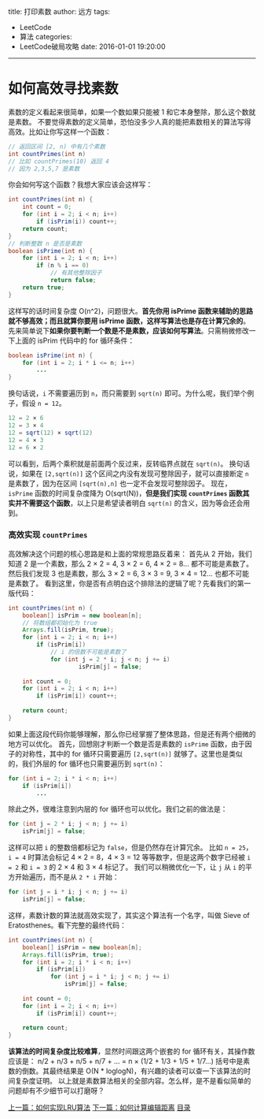 title: 打印素数
author: 远方
tags:
  - LeetCode
  - 算法
categories:
  - LeetCode破局攻略
date: 2016-01-01 19:20:00
---
# 如何高效寻找素数
素数的定义看起来很简单，如果一个数如果只能被 1 和它本身整除，那么这个数就是素数。
不要觉得素数的定义简单，恐怕没多少人真的能把素数相关的算法写得高效。比如让你写这样一个函数：
```java
// 返回区间 [2, n) 中有几个素数 
int countPrimes(int n)
// 比如 countPrimes(10) 返回 4
// 因为 2,3,5,7 是素数
```
你会如何写这个函数？我想大家应该会这样写：
```java
int countPrimes(int n) {
    int count = 0;
    for (int i = 2; i < n; i++)
        if (isPrim(i)) count++;
    return count;
}
// 判断整数 n 是否是素数
boolean isPrime(int n) {
    for (int i = 2; i < n; i++)
        if (n % i == 0)
            // 有其他整除因子
            return false;
    return true;
}
```
这样写的话时间复杂度 O(n^2)，问题很大。**首先你用 isPrime 函数来辅助的思路就不够高效；而且就算你要用 isPrime 函数，这样写算法也是存在计算冗余的**。
先来简单说下**如果你要判断一个数是不是素数，应该如何写算法**。只需稍微修改一下上面的 isPrim 代码中的 for 循环条件：
```java
boolean isPrime(int n) {
    for (int i = 2; i * i <= n; i++)
        ...
}
```
换句话说，`i` 不需要遍历到 `n`，而只需要到 `sqrt(n)` 即可。为什么呢，我们举个例子，假设 `n = 12`。
```java
12 = 2 × 6
12 = 3 × 4
12 = sqrt(12) × sqrt(12)
12 = 4 × 3
12 = 6 × 2
```
可以看到，后两个乘积就是前面两个反过来，反转临界点就在 `sqrt(n)`。
换句话说，如果在 `[2,sqrt(n)]` 这个区间之内没有发现可整除因子，就可以直接断定 `n` 是素数了，因为在区间 `[sqrt(n),n]` 也一定不会发现可整除因子。
现在，`isPrime` 函数的时间复杂度降为 O(sqrt(N))，**但是我们实现 `countPrimes` 函数其实并不需要这个函数**，以上只是希望读者明白 `sqrt(n)` 的含义，因为等会还会用到。

### 高效实现 `countPrimes`
高效解决这个问题的核心思路是和上面的常规思路反着来：
首先从 2 开始，我们知道 2 是一个素数，那么 2 × 2 = 4, 3 × 2 = 6, 4 × 2 = 8... 都不可能是素数了。
然后我们发现 3 也是素数，那么 3 × 2 = 6, 3 × 3 = 9, 3 × 4 = 12... 也都不可能是素数了。
看到这里，你是否有点明白这个排除法的逻辑了呢？先看我们的第一版代码：
```java
int countPrimes(int n) {
    boolean[] isPrim = new boolean[n];
    // 将数组都初始化为 true
    Arrays.fill(isPrim, true);
    for (int i = 2; i < n; i++) 
        if (isPrim[i]) 
            // i 的倍数不可能是素数了
            for (int j = 2 * i; j < n; j += i) 
                    isPrim[j] = false;
    
    int count = 0;
    for (int i = 2; i < n; i++)
        if (isPrim[i]) count++;
    
    return count;
}
```
如果上面这段代码你能够理解，那么你已经掌握了整体思路，但是还有两个细微的地方可以优化。
首先，回想刚才判断一个数是否是素数的 `isPrime` 函数，由于因子的对称性，其中的 for 循环只需要遍历 `[2,sqrt(n)]` 就够了。这里也是类似的，我们外层的 for 循环也只需要遍历到 `sqrt(n)`：
```java
for (int i = 2; i * i < n; i++) 
    if (isPrim[i]) 
        ...
```
除此之外，很难注意到内层的 for 循环也可以优化。我们之前的做法是：
```java
for (int j = 2 * i; j < n; j += i) 
    isPrim[j] = false;
```
这样可以把 `i` 的整数倍都标记为 `false`，但是仍然存在计算冗余。
比如 `n = 25`，`i = 4` 时算法会标记 4 × 2 = 8，4 × 3 = 12 等等数字，但是这两个数字已经被 `i = 2` 和 `i = 3` 的 2 × 4 和 3 × 4 标记了。
我们可以稍微优化一下，让 `j` 从 `i` 的平方开始遍历，而不是从 `2 * i` 开始：
```java
for (int j = i * i; j < n; j += i) 
    isPrim[j] = false;
```
这样，素数计数的算法就高效实现了，其实这个算法有一个名字，叫做 Sieve of Eratosthenes。看下完整的最终代码：
```java
int countPrimes(int n) {
    boolean[] isPrim = new boolean[n];
    Arrays.fill(isPrim, true);
    for (int i = 2; i * i < n; i++) 
        if (isPrim[i]) 
            for (int j = i * i; j < n; j += i) 
                isPrim[j] = false;
    
    int count = 0;
    for (int i = 2; i < n; i++)
        if (isPrim[i]) count++;
    
    return count;
}
```
**该算法的时间复杂度比较难算**，显然时间跟这两个嵌套的 for 循环有关，其操作数应该是：
  n/2 + n/3 + n/5 + n/7 + ...
= n × (1/2 + 1/3 + 1/5 + 1/7...)
括号中是素数的倒数。其最终结果是 O(N * loglogN)，有兴趣的读者可以查一下该算法的时间复杂度证明。
以上就是素数算法相关的全部内容。怎么样，是不是看似简单的问题却有不少细节可以打磨呀？


[上一篇：如何实现LRU算法](/2016/01/01/高频面试系列/LRU算法)
[下一篇：如何计算编辑距离](/2016/01/01/动态规划系列/编辑距离)
[目录](/2050/08/05/LeetCode破局攻略#目录)